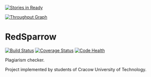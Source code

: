 [![Stories in Ready](https://badge.waffle.io/Teleinformatyka/RedSparrow.png?label=ready&title=Ready)](https://waffle.io/Teleinformatyka/RedSparrow)

[![Throughput Graph](https://graphs.waffle.io/Teleinformatyka/RedSparrow/throughput.svg)](https://waffle.io/Teleinformatyka/RedSparrow/metrics)

RedSparrow 
=========
[![Build Status](https://travis-ci.org/Teleinformatyka/RedSparrow.svg?branch=master)](https://travis-ci.org/Teleinformatyka/RedSparrow) [![Coverage Status](https://img.shields.io/coveralls/Teleinformatyka/RedSparrow.svg)](https://coveralls.io/r/Teleinformatyka/RedSparrow)
[![Code Health](https://landscape.io/github/Teleinformatyka/RedSparrow/master/landscape.svg)](https://landscape.io/github/Teleinformatyka/RedSparrow/master)


Plagiarism checker.

Project implemented by students of Cracow University of Technology. 
